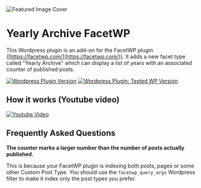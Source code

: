 ![Featured Image Cover](https://www.lucagrandicelli.it/projects/wordpress/plugins/yearly-archive-facetwp/assets/banner-772x250.jpg)
# Yearly Archive FacetWP

This Wordpress plugin is an add-on for the FacetWP plugin ([https://facetwp.com/](https://facetwp.com/)). It adds a new facet type called "Yearly Archive" which can display a list of years with an associated counter of published posts.

[![Wordpress Plugin Version](https://img.shields.io/wordpress/plugin/v/yearly-archive-facetwp.svg?style=flat-square)](https://wordpress.org/plugins/yearly-archive-facetwp/) [![Wordpress Plugin: Tested WP Version](https://img.shields.io/wordpress/plugin/tested/yearly-archive-facetwp.svg?style=flat-square)](https://wordpress.org/plugins/yearly-archive-facetwp/)

## How it works (Youtube video)
[![Youtube Video](http://img.youtube.com/vi/3Ddbagri8d0/1.jpg)](https://www.youtube.com/watch?v=7CeLAv-ZLjA)

## Frequently Asked Questions

**The counter marks a larger number than the number of posts actually published.**

This is because your FacetWP plugin is indexing both posts, pages or some other Custom Post Type. You should use the ```facetwp_query_args``` Wordpress filter to make it index only the post types you prefer.